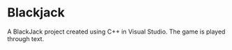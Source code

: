 # Blackjack
A BlackJack project created using C++ in Visual Studio. The game is played through text.
